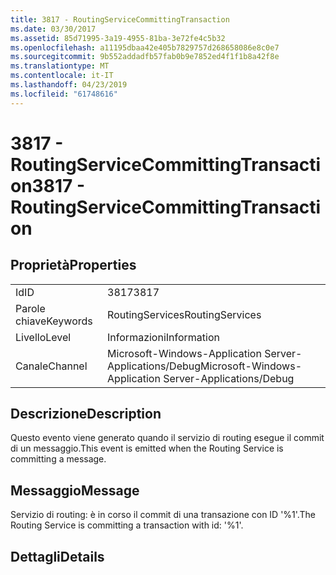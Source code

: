 ```yaml
---
title: 3817 - RoutingServiceCommittingTransaction
ms.date: 03/30/2017
ms.assetid: 85d71995-3a19-4955-81ba-3e72fe4c5b32
ms.openlocfilehash: a11195dbaa42e405b7829757d268658086e8c0e7
ms.sourcegitcommit: 9b552addadfb57fab0b9e7852ed4f1f1b8a42f8e
ms.translationtype: MT
ms.contentlocale: it-IT
ms.lasthandoff: 04/23/2019
ms.locfileid: "61748616"
---
```

# <a name="3817---routingservicecommittingtransaction"></a><span data-ttu-id="08976-102">3817 - RoutingServiceCommittingTransaction</span><span class="sxs-lookup"><span data-stu-id="08976-102">3817 - RoutingServiceCommittingTransaction</span></span>
## <a name="properties"></a><span data-ttu-id="08976-103">Proprietà</span><span class="sxs-lookup"><span data-stu-id="08976-103">Properties</span></span>  
  
|||  
|-|-|  
|<span data-ttu-id="08976-104">Id</span><span class="sxs-lookup"><span data-stu-id="08976-104">ID</span></span>|<span data-ttu-id="08976-105">3817</span><span class="sxs-lookup"><span data-stu-id="08976-105">3817</span></span>|  
|<span data-ttu-id="08976-106">Parole chiave</span><span class="sxs-lookup"><span data-stu-id="08976-106">Keywords</span></span>|<span data-ttu-id="08976-107">RoutingServices</span><span class="sxs-lookup"><span data-stu-id="08976-107">RoutingServices</span></span>|  
|<span data-ttu-id="08976-108">Livello</span><span class="sxs-lookup"><span data-stu-id="08976-108">Level</span></span>|<span data-ttu-id="08976-109">Informazioni</span><span class="sxs-lookup"><span data-stu-id="08976-109">Information</span></span>|  
|<span data-ttu-id="08976-110">Canale</span><span class="sxs-lookup"><span data-stu-id="08976-110">Channel</span></span>|<span data-ttu-id="08976-111">Microsoft-Windows-Application Server-Applications/Debug</span><span class="sxs-lookup"><span data-stu-id="08976-111">Microsoft-Windows-Application Server-Applications/Debug</span></span>|  
  
## <a name="description"></a><span data-ttu-id="08976-112">Descrizione</span><span class="sxs-lookup"><span data-stu-id="08976-112">Description</span></span>  
 <span data-ttu-id="08976-113">Questo evento viene generato quando il servizio di routing esegue il commit di un messaggio.</span><span class="sxs-lookup"><span data-stu-id="08976-113">This event is emitted when the Routing Service is committing a message.</span></span>  
  
## <a name="message"></a><span data-ttu-id="08976-114">Messaggio</span><span class="sxs-lookup"><span data-stu-id="08976-114">Message</span></span>  
 <span data-ttu-id="08976-115">Servizio di routing: è in corso il commit di una transazione con ID '%1'.</span><span class="sxs-lookup"><span data-stu-id="08976-115">The Routing Service is committing a transaction with id: '%1'.</span></span>  
  
## <a name="details"></a><span data-ttu-id="08976-116">Dettagli</span><span class="sxs-lookup"><span data-stu-id="08976-116">Details</span></span>
